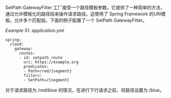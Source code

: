 SetPath GatewayFilter 工厂接受一个路径模板参数。它提供了一种简单的方法，通过允许模板化的路径段来操作请求路径。这使用了 Spring Framework 的URI模板。允许多个匹配段。下面的例子配置了一个 SetPath GatewayFilter。

_Example 51. application.yml_



```plain
spring:
  cloud:
    gateway:
      routes:
      - id: setpath_route
        uri: https://example.org
        predicates:
        - Path=/red/{segment}
        filters:
        - SetPath=/{segment}
```



对于请求路径为 /red/blue 的情况，在进行下行请求之前，将路径设置为 /blue。

